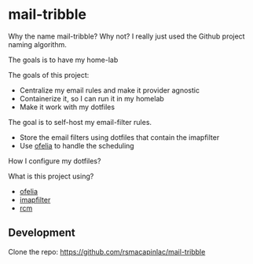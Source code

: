 # mail-tribble

Why the name mail-tribble? Why not? I really just used the Github project naming algorithm.

The goals is to have my home-lab

The goals of this project:
- Centralize my email rules and make it provider agnostic
- Containerize it, so I can run it in my homelab
- Make it work with my dotfiles

The goal is to self-host my email-filter rules.
- Store the email filters using dotfiles that contain the imapfilter
- Use [ofelia](https://github.com/mcuadros/ofelia) to handle the scheduling

How I configure my dotfiles?

What is this project using?

- [ofelia](https://github.com/mcuadros/ofelia)
- [imapfilter](https://github.com/lefcha/imapfilter)
- [rcm](https://github.com/thoughtbot/rcm)

## Development

Clone the repo: https://github.com/rsmacapinlac/mail-tribble

